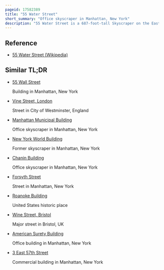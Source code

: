```yaml
---
pageid: 17582389
title: "55 Water Street"
short_summary: "Office skyscraper in Manhattan, New York"
description: "55 Water Street is a 687-foot-tall Skyscraper on the East River in the Financial District of Lower Manhattan, New York City, United States. The 53-story, 3. A five-million-square-foot Building was completed in 1972. Designed by Emery Roth and sons the Building was developed by the uris Brothers. It was the World's largest privately owned Office Building by Floor Area at the Time of Completion. 55 Water Street is built on a Superblock bounded by Coenties Slip to the Southwest, Water Street to the Northwest, Old Slip to the Northeast, and South Street and Fdr Drive to the Southeast. It is owned by the Pension Fund Retirement Systems of Alabama."
---
```


## Reference

- [55 Water Street (Wikipedia)](https://en.wikipedia.org/?curid=17582389)

## Similar TL;DR

- [55 Wall Street](/tldr/en/55-wall-street)

  Building in Manhattan, New York

- [Vine Street, London](/tldr/en/vine-street-london)

  Street in City of Westminster, England

- [Manhattan Municipal Building](/tldr/en/manhattan-municipal-building)

  Office skyscraper in Manhattan, New York

- [New York World Building](/tldr/en/new-york-world-building)

  Former skyscraper in Manhattan, New York

- [Chanin Building](/tldr/en/chanin-building)

  Office skyscraper in Manhattan, New York

- [Forsyth Street](/tldr/en/forsyth-street)

  Street in Manhattan, New York

- [Roanoke Building](/tldr/en/roanoke-building)

  United States historic place

- [Wine Street, Bristol](/tldr/en/wine-street-bristol)

  Major street in Bristol, UK

- [American Surety Building](/tldr/en/american-surety-building)

  Office building in Manhattan, New York

- [3 East 57th Street](/tldr/en/3-east-57th-street)

  Commercial building in Manhattan, New York

